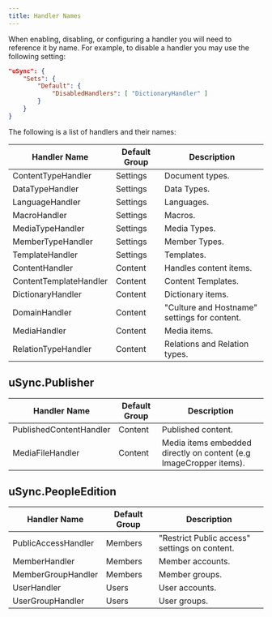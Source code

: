 ```yaml
---
title: Handler Names
---
```


When enabling, disabling, or configuring a handler you will need to reference it by name. For example, to disable a handler you may use the following setting: 

```json title=appsettings.json
"uSync": {
    "Sets": {
        "Default": {
            "DisabledHandlers": [ "DictionaryHandler" ]
        }
    }
}
```

The following is a list of handlers and their names: 

Handler Name | Default Group | Description
--|--|--
ContentTypeHandler | Settings | Document types.
DataTypeHandler | Settings | Data Types.
LanguageHandler | Settings | Languages.
MacroHandler | Settings | Macros.
MediaTypeHandler | Settings | Media Types.
MemberTypeHandler | Settings | Member Types.
TemplateHandler | Settings | Templates.
ContentHandler | Content | Handles content items.
ContentTemplateHandler | Content | Content Templates. 
DictionaryHandler | Content | Dictionary items.
DomainHandler | Content | "Culture and Hostname" settings for content.
MediaHandler | Content | Media items.
RelationTypeHandler | Content | Relations and Relation types.

## uSync.Publisher 
Handler Name | Default Group | Description
--|--|--
PublishedContentHandler | Content | Published content.
MediaFileHandler | Content | Media items embedded directly on content (e.g ImageCropper items).

## uSync.PeopleEdition
Handler Name | Default Group | Description
--|--|--
PublicAccessHandler | Members | "Restrict Public access" settings on content.
MemberHandler | Members | Member accounts.
MemberGroupHandler | Members | Member groups.
UserHandler | Users | User accounts.
UserGroupHandler | Users | User groups.
